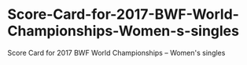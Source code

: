 # Score-Card-for-2017-BWF-World-Championships-Women-s-singles
 Score Card for 2017 BWF World Championships – Women's singles 
